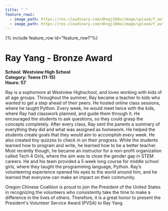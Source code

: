 ```yaml
---
title: " "
feature_row1:
  - image_path: https://res.cloudinary.com/dhngj18do/image/upload/f_auto,q_auto/v1/images/pvsa/2021_Ray_Yang
  - image_path: https://res.cloudinary.com/dhngj18do/image/upload/f_auto,q_auto/v1/images/activities/year_2021
---
```


{% include feature_row id="feature_row1"%}

# Ray Yang - Bronze Award

**School: Westview High School**  
**Category: Teens (11-15)**  
**Hours: 57**  

Ray is a sophomore at Westview Highschool, and loves working with kids of all age groups. Throughout the summer, Ray became a teacher to kids who wanted to get a step ahead of their peers. He hosted online class sessions, where he taught Python. Every week, he would meet twice with the kids, where Ray had classwork planned, and guide them through it. He encouraged the students to ask questions, so they could grasp the concepts completely. After every class, Ray sent the parents a summary of everything they did and what was assigned as homework. He helped the students create goals that they would aim to accomplish every week. He also created tiny quizzes to check in on their progress. While the students learned how to program and write, he learned how to be a better teacher. Most recently though, he became an instructor for a non-profit organization called Tech 4 Girls, where the aim was to close the gender gap in STEM careers. He and his team provided a 5 week long course for middle school girls, where they taught the programming language, Python. Ray’s volunteering experience opened his eyes to the world around him, and he learned that everyone can make an impact on their community.

Oregon Chinese Coalition is proud to join the President of the United States in recognizing the volunteers who consistently take the time to make a difference in the lives of others. Therefore, it is a great honor to present the President's Volunteer Service Award (PVSA) to Ray Yang.
